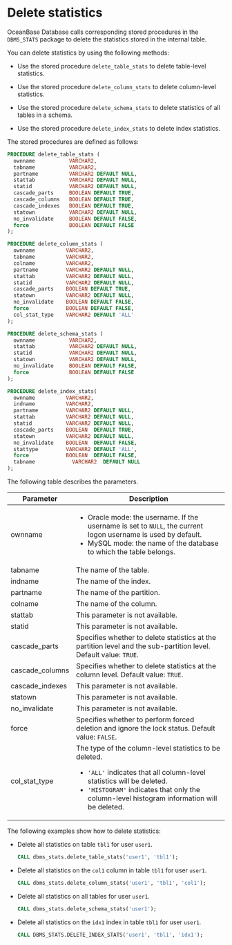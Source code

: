 # Delete statistics

OceanBase Database calls corresponding stored procedures in the `DBMS_STATS` package to delete the statistics stored in the internal table.

You can delete statistics by using the following methods:

* Use the stored procedure `delete_table_stats` to delete table-level statistics.

* Use the stored procedure `delete_column_stats` to delete column-level statistics.

* Use the stored procedure `delete_schema_stats` to delete statistics of all tables in a schema.

* Use the stored procedure `delete_index_stats` to delete index statistics.

The stored procedures are defined as follows:

```sql
PROCEDURE delete_table_stats (
  ownname           VARCHAR2,
  tabname           VARCHAR2,
  partname          VARCHAR2 DEFAULT NULL,
  stattab           VARCHAR2 DEFAULT NULL,
  statid            VARCHAR2 DEFAULT NULL,
  cascade_parts     BOOLEAN DEFAULT TRUE,
  cascade_columns   BOOLEAN DEFAULT TRUE,
  cascade_indexes   BOOLEAN DEFAULT TRUE,
  statown           VARCHAR2 DEFAULT NULL,
  no_invalidate     BOOLEAN DEFAULT FALSE,
  force             BOOLEAN DEFAULT FALSE
);

PROCEDURE delete_column_stats (
  ownname          VARCHAR2,
  tabname          VARCHAR2,
  colname          VARCHAR2,
  partname         VARCHAR2 DEFAULT NULL,
  stattab          VARCHAR2 DEFAULT NULL,
  statid           VARCHAR2 DEFAULT NULL,
  cascade_parts    BOOLEAN DEFAULT TRUE,
  statown          VARCHAR2 DEFAULT NULL,
  no_invalidate    BOOLEAN DEFAULT FALSE,
  force            BOOLEAN DEFAULT FALSE,
  col_stat_type    VARCHAR2 DEFAULT 'ALL'
);

PROCEDURE delete_schema_stats (
  ownname           VARCHAR2,
  stattab           VARCHAR2 DEFAULT NULL,
  statid            VARCHAR2 DEFAULT NULL,
  statown           VARCHAR2 DEFAULT NULL,
  no_invalidate     BOOLEAN DEFAULT FALSE,
  force             BOOLEAN DEFAULT FALSE
);

PROCEDURE delete_index_stats(
  ownname          VARCHAR2,
  indname          VARCHAR2,
  partname         VARCHAR2 DEFAULT NULL,
  stattab          VARCHAR2 DEFAULT NULL,
  statid           VARCHAR2 DEFAULT NULL,
  cascade_parts    BOOLEAN  DEFAULT TRUE,
  statown          VARCHAR2 DEFAULT NULL,
  no_invalidate    BOOLEAN  DEFAULT FALSE,
  stattype         VARCHAR2 DEFAULT 'ALL',
  force            BOOLEAN  DEFAULT FALSE,
  tabname            VARCHAR2  DEFAULT NULL
);
```

The following table describes the parameters.

| Parameter | Description |
|-----------------|----------------------------------------------------------------|
| ownname | <ul><li>Oracle mode: the username. If the username is set to `NULL`, the current logon username is used by default.  </li><li>MySQL mode: the name of the database to which the table belongs.  |
| tabname | The name of the table.  |
| indname | The name of the index.  |
| partname | The name of the partition.  |
| colname | The name of the column.  |
| stattab | This parameter is not available.  |
| statid | This parameter is not available.  |
| cascade_parts | Specifies whether to delete statistics at the partition level and the sub-partition level. Default value: `TRUE`.  |
| cascade_columns | Specifies whether to delete statistics at the column level. Default value: `TRUE`.  |
| cascade_indexes | This parameter is not available.  |
| statown | This parameter is not available.  |
| no_invalidate | This parameter is not available.  |
| force | Specifies whether to perform forced deletion and ignore the lock status. Default value: `FALSE`.  |
| col_stat_type | The type of the column-level statistics to be deleted.  <ul><li> `'ALL'` indicates that all column-level statistics will be deleted. </li>   <li> `'HISTOGRAM'` indicates that only the column-level histogram information will be deleted. </li>  </ul> |

The following examples show how to delete statistics:

* Delete all statistics on table `tbl1` for user `user1`.

   ```sql
   CALL dbms_stats.delete_table_stats('user1', 'tbl1');
   ```

* Delete all statistics on the `col1` column in table `tbl1` for user `user1`.

   ```sql
   CALL dbms_stats.delete_column_stats('user1', 'tbl1', 'col1');
   ```

* Delete all statistics on all tables for user `user1`.

   ```sql
   CALL dbms_stats.delete_schema_stats('user1');
   ```

* Delete all statistics on the `idx1` index in table `tbl1` for user `user1`.

   ```sql
   CALL DBMS_STATS.DELETE_INDEX_STATS('user1', 'tbl1', 'idx1');
   ```
